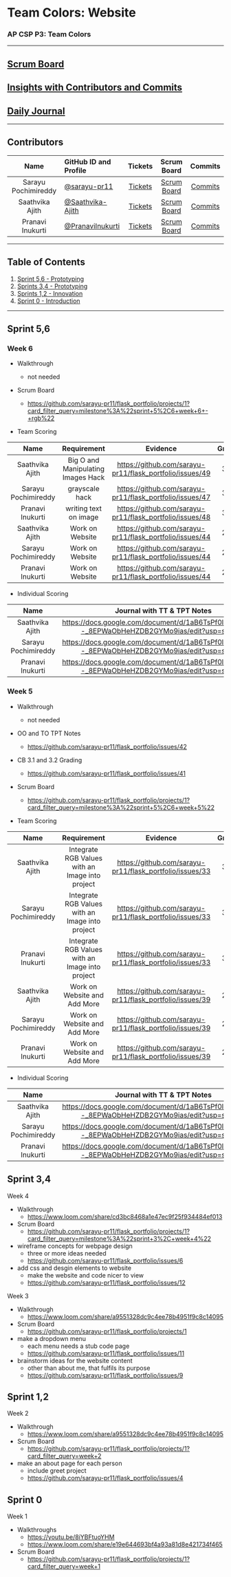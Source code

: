 # Team Colors: Website
### AP CSP P3: Team Colors
---
## [Scrum Board](https://github.com/sarayu-pr11/flask_portfolio/projects/1)
## [Insights with Contributors and Commits](https://github.com/sarayu-pr11/flask_portfolio/graphs/contributors)
## [Daily Journal](https://docs.google.com/document/d/1aB6TsPf0lRSEx4cQRl--_8EPWaObHeHZDB2GYMo9ias/edit) 
--- 
###   <h2 id="contributers">Contributors</h2>
| Name | GitHub ID and Profile | Tickets | Scrum Board | Commits |
|:----:|:----------------------|:-----:|:-----------:|:-------:|
| Sarayu Pochimireddy | [@sarayu-pr11](https://github.com/sarayu-pr11) | [Tickets](https://github.com/sarayu-pr11/flask_portfolio/issues/assigned/sarayu-pr11) |[Scrum Board](https://github.com/sarayu-pr11/flask_portfolio/projects/1?card_filter_query=assignee%3Asarayu-pr11) | [Commits](https://github.com/sarayu-pr11/flask_portfolio/commits?author=sarayu-pr11)
| Saathvika Ajith | [@Saathvika-Ajith](https://github.com/Saathvika-Ajith) | [Tickets](https://github.com/sarayu-pr11/flask_portfolio/issues/assigned/Saathvika-Ajith) | [Scrum Board](https://github.com/sarayu-pr11/flask_portfolio/projects/1?card_filter_query=assignee%3Asaathvika-ajith) | [Commits](https://github.com/sarayu-pr11/flask_portfolio/commits?author=Saathvika-Ajith)
| Pranavi Inukurti | [@PranaviInukurti](https://github.com/PranaviInukurti) | [Tickets](https://github.com/sarayu-pr11/flask_portfolio/issues/assigned/PranaviInukurti) |[Scrum Board](https://github.com/sarayu-pr11/flask_portfolio/projects/1?card_filter_query=assignee%3Apranaviinukurti) | [Commits](https://github.com/sarayu-pr11/flask_portfolio/commits?author=PranaviInukurti)
---
## Table of Contents
1. [Sprint 5,6 - Prototyping](#Sprint3)
2. [Sprints 3,4 - Prototyping](#Sprint2)
3. [Sprints 1,2 - Innovation](#Sprint1)
4. [Sprint 0 - Introduction](#Sprint0)
---

###   <h2 id="Sprint3">Sprint 5,6</h2>
#### <h3> Week 6 </h3>
- Walkthrough
  - not needed
- Scrum Board
  - https://github.com/sarayu-pr11/flask_portfolio/projects/1?card_filter_query=milestone%3A%22sprint+5%2C6+week+6+-+rgb%22
  
- Team Scoring

| Name | Requirement | Evidence | Grade |
|:----:|:-----------:|:--------:|:-----:|
| Saathvika Ajith |Big O and Manipulating Images Hack|https://github.com/sarayu-pr11/flask_portfolio/issues/49|3/3|
| Sarayu Pochimireddy |grayscale hack|https://github.com/sarayu-pr11/flask_portfolio/issues/47|3/3|
| Pranavi Inukurti |writing text on image|https://github.com/sarayu-pr11/flask_portfolio/issues/48|3/3|
| Saathvika Ajith |Work on Website|https://github.com/sarayu-pr11/flask_portfolio/issues/44|2/2|
| Sarayu Pochimireddy |Work on Website|https://github.com/sarayu-pr11/flask_portfolio/issues/44|2/2|
| Pranavi Inukurti |Work on Website|https://github.com/sarayu-pr11/flask_portfolio/issues/44|2/2|

- Individual Scoring

| Name | Journal with TT & TPT Notes | Grade |
|:----:|:---------------------------:|:-----:|
| Saathvika Ajith | https://docs.google.com/document/d/1aB6TsPf0lRSEx4cQRl--_8EPWaObHeHZDB2GYMo9ias/edit?usp=sharing | 5/5 |
| Sarayu Pochimireddy | https://docs.google.com/document/d/1aB6TsPf0lRSEx4cQRl--_8EPWaObHeHZDB2GYMo9ias/edit?usp=sharing | 5/5 |
| Pranavi Inukurti | https://docs.google.com/document/d/1aB6TsPf0lRSEx4cQRl--_8EPWaObHeHZDB2GYMo9ias/edit?usp=sharing | 5/5 |

#### <h3> Week 5 </h3>
- Walkthrough
  - not needed
- OO and TO TPT Notes
  - https://github.com/sarayu-pr11/flask_portfolio/issues/42

- CB 3.1 and 3.2 Grading
  - https://github.com/sarayu-pr11/flask_portfolio/issues/41
- Scrum Board
  - https://github.com/sarayu-pr11/flask_portfolio/projects/1?card_filter_query=milestone%3A%22sprint+5%2C6+week+5%22
  
- Team Scoring

| Name | Requirement | Evidence | Grade |
|:----:|:-----------:|:--------:|:-----:|
| Saathvika Ajith |Integrate RGB Values with an Image into project|https://github.com/sarayu-pr11/flask_portfolio/issues/33|3/3|
| Sarayu Pochimireddy |Integrate RGB Values with an Image into project|https://github.com/sarayu-pr11/flask_portfolio/issues/33|3/3|
| Pranavi Inukurti |Integrate RGB Values with an Image into project|https://github.com/sarayu-pr11/flask_portfolio/issues/33|3/3|
| Saathvika Ajith |Work on Website and Add More|https://github.com/sarayu-pr11/flask_portfolio/issues/39|2/2|
| Sarayu Pochimireddy |Work on Website and Add More|https://github.com/sarayu-pr11/flask_portfolio/issues/39|2/2|
| Pranavi Inukurti |Work on Website and Add More|https://github.com/sarayu-pr11/flask_portfolio/issues/39|2/2|

- Individual Scoring

| Name | Journal with TT & TPT Notes | Grade |
|:----:|:---------------------------:|:-----:|
| Saathvika Ajith | https://docs.google.com/document/d/1aB6TsPf0lRSEx4cQRl--_8EPWaObHeHZDB2GYMo9ias/edit?usp=sharing | 5/5 |
| Sarayu Pochimireddy | https://docs.google.com/document/d/1aB6TsPf0lRSEx4cQRl--_8EPWaObHeHZDB2GYMo9ias/edit?usp=sharing | 5/5 |
| Pranavi Inukurti | https://docs.google.com/document/d/1aB6TsPf0lRSEx4cQRl--_8EPWaObHeHZDB2GYMo9ias/edit?usp=sharing | 5/5 |

###   <h2 id="Sprint2">Sprint 3,4</h2>
Week 4
- Walkthrough
  - https://www.loom.com/share/cd3bc8468a1e47ec9f25f934484ef013
- Scrum Board
  - https://github.com/sarayu-pr11/flask_portfolio/projects/1?card_filter_query=milestone%3A%22sprint+3%2C+week+4%22
- wireframe concepts for webpage design
  - three or more ideas needed
  - https://github.com/sarayu-pr11/flask_portfolio/issues/6
- add css and desgin elements to website
  - make the website and code nicer to view
  - https://github.com/sarayu-pr11/flask_portfolio/issues/12

Week 3
- Walkthrough
  - https://www.loom.com/share/a9551328dc9c4ee78b4951f9c8c14095
- Scrum Board
  - https://github.com/sarayu-pr11/flask_portfolio/projects/1
- make a dropdown menu
  - each menu needs a stub code page 
  - https://github.com/sarayu-pr11/flask_portfolio/issues/11
- brainstorm ideas for the website content
  - other than about me, that fulfils its purpose
  - https://github.com/sarayu-pr11/flask_portfolio/issues/9

###   <h2 id="Sprint1">Sprint 1,2</h2>
Week 2
- Walkthrough
  - https://www.loom.com/share/a9551328dc9c4ee78b4951f9c8c14095
- Scrum Board
  - https://github.com/sarayu-pr11/flask_portfolio/projects/1?card_filter_query=week+2
- make an about page for each person
  - include greet project
  - https://github.com/sarayu-pr11/flask_portfolio/issues/4
  
###   <h2 id="Sprint0">Sprint 0</h2>
Week 1
- Walkthroughs
  - https://youtu.be/8iYBFtuoYHM
  - https://www.loom.com/share/e19e644693bf4a93a81d8e421734f465
- Scrum Board
  - https://github.com/sarayu-pr11/flask_portfolio/projects/1?card_filter_query=week+1



